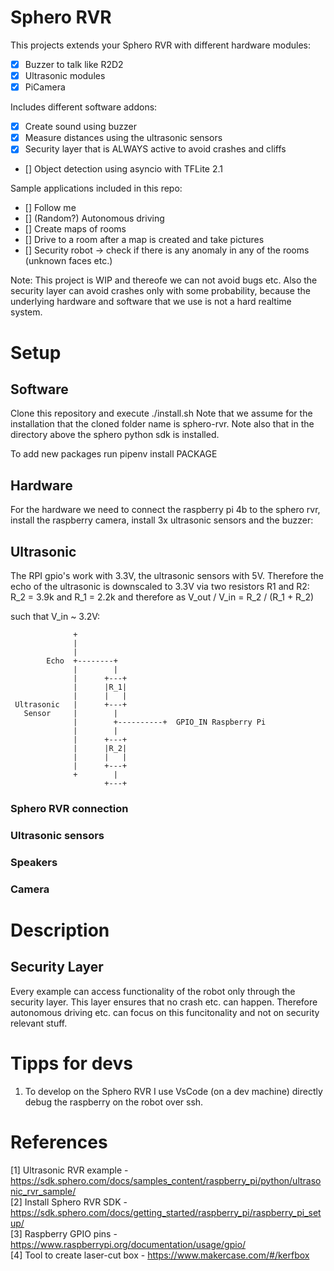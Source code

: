 # Sphero RVR
This projects extends your Sphero RVR with different hardware modules:
- [x] Buzzer to talk like R2D2
- [x] Ultrasonic modules
- [x] PiCamera

Includes different software addons:
- [x] Create sound using buzzer
- [x] Measure distances using the ultrasonic sensors
- [x] Security layer that is ALWAYS active to avoid crashes and cliffs
- [] Object detection using asyncio with TFLite 2.1

Sample applications included in this repo:
- [] Follow me
- [] (Random?) Autonomous driving
- [] Create maps of rooms
- [] Drive to a room after a map is created and take pictures
- [] Security robot -> check if there is any anomaly in any of the rooms (unknown faces etc.)

Note: This project is WIP and thereofe we can not avoid bugs etc. Also the 
security layer can avoid crashes only with some probability, because the underlying
hardware and software that we use is not a hard realtime system.


# Setup
## Software
Clone this repository and execute ./install.sh
Note that we assume for the installation that the cloned folder name is sphero-rvr.
Note also that in the directory above the sphero python sdk is installed.

To add new packages run pipenv install PACKAGE


## Hardware
For the hardware we need to connect the raspberry pi 4b to the sphero rvr, install the raspberry camera, install 3x ultrasonic sensors and the buzzer:

## Ultrasonic
The RPI gpio's work with 3.3V, the ultrasonic sensors with 5V. Therefore the echo of the ultrasonic is downscaled to  3.3V via two resistors R1 and R2:
R_2 = 3.9k and R_1 = 2.2k
and therefore 
as V_out / V_in = R_2 / (R_1 + R_2)

such that V_in ~ 3.2V:

```
              +
              |
              |
        Echo  +--------+
              |        |
              |      +---+
              |      |R_1|
              |      |   |
 Ultrasonic   |      +---+
   Sensor     |        |
              |        +----------+  GPIO_IN Raspberry Pi
              |        |
              |      +---+
              |      |R_2|
              |      |   |
              |      +---+
              +        |
                     +---+
```


### Sphero RVR connection

### Ultrasonic sensors

### Speakers

### Camera


# Description
## Security Layer 
Every example can access functionality of the robot only through the security layer. This layer ensures that no crash etc. can happen. Therefore autonomous driving etc. can focus on this funcitonality and not on security relevant stuff.


# Tipps for devs
1. To develop on the Sphero RVR I use VsCode (on a dev machine) directly debug the raspberry on the robot over ssh.


# References
[1] Ultrasonic RVR example - https://sdk.sphero.com/docs/samples_content/raspberry_pi/python/ultrasonic_rvr_sample/ <br />
[2] Install Sphero RVR SDK - https://sdk.sphero.com/docs/getting_started/raspberry_pi/raspberry_pi_setup/ <br />
[3] Raspberry GPIO pins - https://www.raspberrypi.org/documentation/usage/gpio/ <br/>
[4] Tool to create laser-cut box - https://www.makercase.com/#/kerfbox <br />